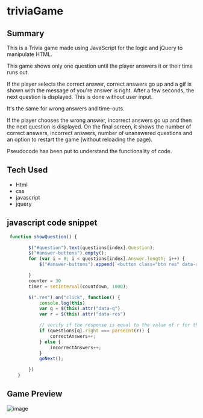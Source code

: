 # triviaGame 
## Summary
This is a Trivia game made using JavaScript for the logic and jQuery to manipulate HTML.

This game shows only one question until the player answers it or their time runs out.

If the player selects the correct answer, correct answers go up and a gif is shown with the message of you're answer is right. After a few seconds, the next question is displayed. This is done without user input.

It's the same for wrong answers and time-outs.

If the player chooses the wrong answer, incorrect answers go up and then the next question is displayed.
On the final screen, it shows the number of correct answers, incorrect answers, number of unanswered questions and an option to restart the game (without reloading the page).



Pseudocode has been put to understand the functionality of code.

## Tech Used
* Html
* css
* javascript
* jquery

## javascript code snippet
```javascript
 function showQuestion() {

        $("#question").text(questions[index].Question);
        $("#answer-buttons").empty();
        for (var i = 0; i < questions[index].Answer.length; i++) {
            $("#answer-buttons").append(`<button class="btn res" data-q=${index} data-res=${i}>${questions[index].Answer[i]}</button>`)

        }
        counter = 30
        timer = setInterval(countdown, 1000);

        $(".res").on("click", function() {
            console.log(this)
            var q = $(this).attr("data-q")
            var r = $(this).attr("data-res")

            // verify if the response is equal to the value of r for the question q
            if (questions[q].right === parseInt(r)) {
                correctAnswers++;
            } else {
                incorrectAnswers++;
            }
            goNext();

        })
    }
```
       
## Game Preview

![image](https://user-images.githubusercontent.com/54960706/67656757-f7e12b00-f911-11e9-92b9-0e6c1cb3bf21.png)




